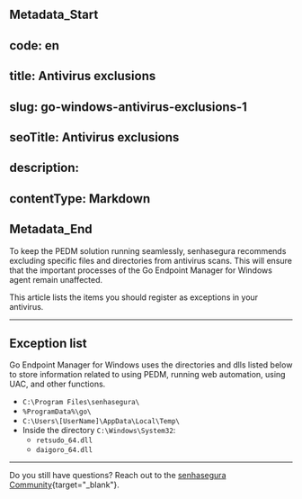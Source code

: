 ## Metadata_Start 
## code: en
## title: Antivirus exclusions 
## slug: go-windows-antivirus-exclusions-1 
## seoTitle: Antivirus exclusions 
## description:  
## contentType: Markdown 
## Metadata_End
To keep the PEDM solution running seamlessly, senhasegura recommends excluding specific files and directories from antivirus scans. This will ensure that the important processes of the Go Endpoint Manager for Windows agent remain unaffected.

This article lists the items you should register as exceptions in your antivirus.

* * *

## Exception list

Go Endpoint Manager for Windows uses the directories and dlls listed below to store information related to using PEDM, running web automation, using UAC, and other functions.


* ```C:\Program Files\senhasegura\```
* ```%ProgramData%\go\``` 
* ```C:\Users\[UserName]\AppData\Local\Temp\```
* Inside the directory ```C:\Windows\System32```:
    * ```retsudo_64.dll```  
    * ```daigoro_64.dll```

* * *

Do you still have questions? Reach out to the [senhasegura Community](https://community.senhasegura.io/){target="_blank"}.
